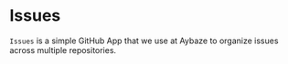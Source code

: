 # Issues

`Issues` is a simple GitHub App that we use at Aybaze to organize issues across multiple repositories.
